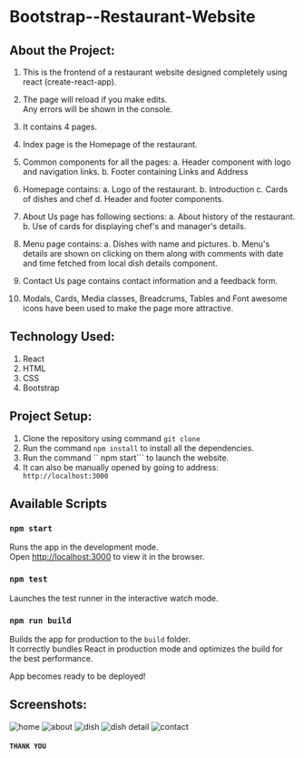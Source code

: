 # Bootstrap--Restaurant-Website

## About the Project:
1. This is the frontend of a restaurant website designed completely using react (create-react-app).
2. The page will reload if you make edits.<br />Any errors will be shown in the console.
2. It contains 4 pages.
4. Index page is the Homepage of the restaurant.
5. Common components for all the pages:
   a. Header component with logo and navigation links.
   b. Footer containing Links and Address
   
6. Homepage contains: 
   a. Logo of the restaurant.
   b. Introduction
   c. Cards of dishes and chef
   d. Header and footer components.
   
7. About Us page has following sections:
   a. About history of the restaurant.
   b. Use of cards for displaying chef's and manager's details.
   
8. Menu page contains:
   a. Dishes with name and pictures.
   b. Menu's details are shown on clicking on them along with comments with date and time fetched from local dish details component.
 
8. Contact Us page contains contact information and a feedback form.

9. Modals, Cards, Media classes, Breadcrums, Tables and Font awesome icons have been used to make the page more attractive.

## Technology Used:
1. React
2. HTML
3. CSS
4. Bootstrap

## Project Setup:
1. Clone the repository using command ```git clone```
2. Run the command ```npm install``` to install all the dependencies.
3. Run the command `` npm start``` to launch the website.
4. It can also be manually opened by going to address:
``` http://localhost:3000```



## Available Scripts

### `npm start`

Runs the app in the development mode.<br />
Open [http://localhost:3000](http://localhost:3000) to view it in the browser.


### `npm test`

Launches the test runner in the interactive watch mode.<br />

### `npm run build`

Builds the app for production to the `build` folder.<br />
It correctly bundles React in production mode and optimizes the build for the best performance.

App becomes ready to be deployed!


## Screenshots:

![home](https://user-images.githubusercontent.com/64154442/88485972-f8d5e480-cf97-11ea-95a8-39474ddcfe1c.JPG)
![about](https://user-images.githubusercontent.com/64154442/88485999-12772c00-cf98-11ea-85ba-9e69ac863727.png)
![dish](https://user-images.githubusercontent.com/64154442/88486007-1b67fd80-cf98-11ea-875b-167607aba372.JPG)
![dish detail](https://user-images.githubusercontent.com/64154442/88486008-1c009400-cf98-11ea-95c9-b5ed6d7c1e1d.JPG)
![contact](https://user-images.githubusercontent.com/64154442/88486012-202cb180-cf98-11ea-8f01-a0ddadffaba1.png)


#### ```THANK YOU```

